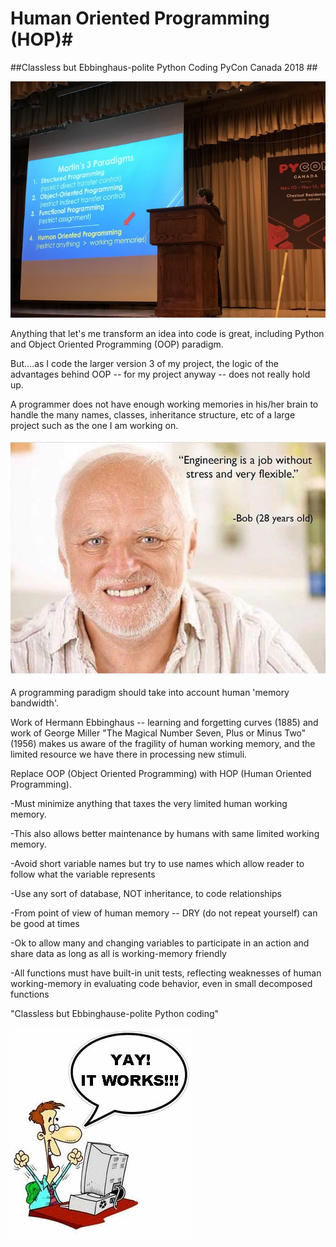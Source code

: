#   Human Oriented Programming (HOP)#
##Classless but Ebbinghaus-polite Python Coding
   PyCon Canada 2018 ##

![image of giving short talk on topic at Pycon Canada 2018](https://github.com/howard8888/pycon-ca-2018/blob/master/pycon2018_shorttalk_2.jpg)

Anything that let's me transform an idea into code is great, including Python and Object Oriented Programming (OOP) paradigm.

But....as I code the larger version 3 of my project, the logic of the advantages behind OOP -- for my project anyway -- does not really hold up.

A programmer does not have enough working memories in his/her brain to handle the many names, classes, inheritance structure, etc of a large project such as the one I am working on.

 ![image of programmer stressed from all the names to learn](https://github.com/howard8888/pycon-ca-2018/blob/master/PHOTO-2018-10-26-07-22-16.jpg)

A programming paradigm should take into account human 'memory bandwidth'.

Work of Hermann Ebbinghaus -- learning and forgetting curves (1885) and work of
George Miller "The Magical Number Seven, Plus or Minus Two" (1956) makes us aware of the
fragility of human working memory, and the limited resource we have there in processing
new stimuli.

Replace OOP (Object Oriented Programming) with HOP (Human Oriented Programming).

-Must minimize anything that taxes the very limited human working memory.

-This also allows better maintenance by humans with same limited working memory.

-Avoid short variable names but try to use names which allow reader to follow what the variable represents

-Use any sort of database, NOT inheritance, to code relationships

-From point of view of human memory -- DRY (do not repeat yourself) can be good at times

-Ok to allow many and changing variables to participate in an action and share data
 as long as all is working-memory friendly

-All functions must have built-in unit tests, reflecting weaknesses of human working-memory in evaluating code behavior, even in small decomposed functions


"Classless but Ebbinghause-polite Python coding"

   ![image of happy programmer](https://github.com/howard8888/pycon-ca-2018/blob/master/happy_developer_jxnyk9.gif)

